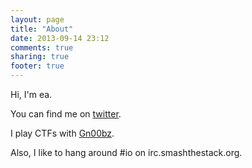 ```yaml
---
layout: page
title: "About"
date: 2013-09-14 23:12
comments: true
sharing: true
footer: true
---
```


Hi, I'm ea.

You can find me on [twitter](https://twitter.com/ea_foundation).

I play CTFs with [Gn00bz](http://gnoobz.com).

Also, I like to hang around #io on irc.smashthestack.org.

